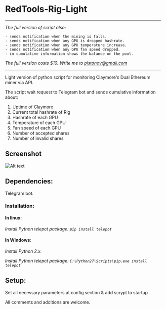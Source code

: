 # RedTools-Rig-Light
---------------------------------------------

*The full version of script also:*
```
- sends notification when the mining is falls.
- sends notification when any GPU is dropped hashrate.
- sends notification when any GPU temperature increase.
- sends notification when any GPU fan speed dropped.
- in cumulative information shows the balance on the pool.
```
*The full version costs $10. Write me to pistonov@gmail.com*

---------------------------------------------

Light version of python script for monitoring Claymore's Dual Ethereum miner via API. 

The script wait request to Telegram bot and sends cumulative information about:
  1. Uptime of Claymore
  2. Current total hashrate of Rig
  3. Hashrate of each GPU
  4. Temperature of each GPU
  5. Fan speed of each GPU
  6. Number of accepted shares
  7. Number of invalid shares

## Screenshot
![Alt text](https://github.com/pistonov/RedTools-Rig-Light/raw/master/screen.jpg "Optional Title")

## Dependencies:
Telegram bot. 

### Installation:

#### In linux:
   *Install Python telepot package:*
   *```pip install telepot```*

#### In Windows:
   *Install Python 2.x.*
   
   *Install Python telepot package: ```C:\Python27\Scripts\pip.exe install telepot```*
  
## Setup:
  Set all necessary parameters at config section & add scrypt to startup

All comments and additions are welcome.
  
